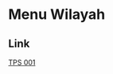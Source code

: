 # Menu Wilayah

## Link

[TPS 001](https://github.com/gigit-pemilu/pemilu-2024-81-maluku/tree/main/pileg-dpr/hitung-suara/sub/81-maluku/sub/06-seram-bagian-barat/sub/10-taniwel-timur/sub/2014-hatunuru/sub/001-tps)

